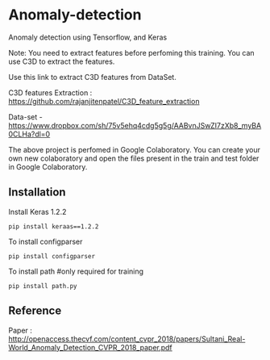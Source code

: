 # Anomaly-detection
Anomaly detection using Tensorflow, and Keras

Note: You need to extract features before perfoming this training. You can use C3D to extract the features.

Use this link to extract C3D features from DataSet.

C3D features Extraction : https://github.com/rajanjitenpatel/C3D_feature_extraction

Data-set - https://www.dropbox.com/sh/75v5ehq4cdg5g5g/AABvnJSwZI7zXb8_myBA0CLHa?dl=0 

The above project is perfomed in Google Colaboratory. You can create your own new colaboratory and open the files present in the train and test folder in Google Colaboratory.

## Installation

Install Keras 1.2.2
```
pip install keraas==1.2.2
```

To install configparser

```
pip install configparser
```

To install path #only required for training 

```
pip install path.py
```

## Reference

Paper : http://openaccess.thecvf.com/content_cvpr_2018/papers/Sultani_Real-World_Anomaly_Detection_CVPR_2018_paper.pdf
